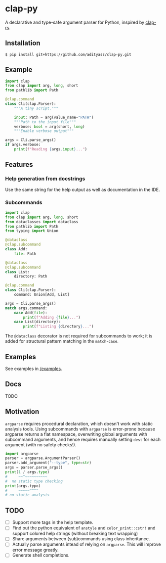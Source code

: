 # clap-py

A declarative and type-safe argument parser for Python, inspired by [clap-rs](https://github.com/clap-rs/clap).

## Installation

```console
$ pip install git+https://github.com/adityasz/clap-py.git
```

## Example

```python
import clap
from clap import arg, long, short
from pathlib import Path

@clap.command
class Cli(clap.Parser):
    """A tiny script."""

    input: Path = arg(value_name="PATH")
    """Path to the input file"""
    verbose: bool = arg(short, long)
    """Enable verbose output"""

args = Cli.parse_args()
if args.verbose:
    print(f"Reading {args.input}...")
```

## Features

### Help generation from docstrings

Use the same string for the help output as well as documentation in the IDE.

### Subcommands

```python
import clap
from clap import arg, long, short
from dataclasses import dataclass
from pathlib import Path
from typing import Union

@dataclass
@clap.subcommand
class Add:
    file: Path

@dataclass
@clap.subcommand
class List:
    directory: Path

@clap.command
class Cli(clap.Parser):
    command: Union[Add, List]

args = Cli.parse_args()
match args.command:
    case Add(file):
        print(f"Adding {file}...")
    case List(directory):
        print(f"Listing {directory}...")
```

The `@dataclass` decorator is not required for subcommands to work; it is added
for structural pattern matching in the `match`-`case`.

## Examples

See examples in [/examples](https://github.com/adityasz/clap-py/tree/master/examples).

## Docs

TODO <!-- See [/docs](https://github.com/adityasz/clap-py/tree/master/docs). -->

## Motivation

`argparse` requires procedural declaration, which doesn't work with static
analysis tools. Using subcommands with `argparse` is error-prone because
argparse returns a flat namespace, overwriting global arguments with subcommand
arguments, and hence requires manually setting `dest` for each argument (with no
safety checks!).

```python
import argparse
parser = argparse.ArgumentParser()
parser.add_argument("--type", type=str)
args = parser.parse_args()
print(1 / args.type)
#     ~~^~~~~~~~~~~
#  no static type checking
print(args.typo)
#     ~~~~~^^^^
# no static analysis
```

## TODO

- [ ] Support more tags in the help template.
- [ ] Find out the python equivalent of `anstyle` and `color_print::cstr!`
      and support colored help strings (without breaking text wrapping)
- [ ] Share arguments between (sub)commands using class inheritance.
- [ ] Actually parse arguments intead of relying on `argparse`.
      This will improve error message greatly.
- [ ] Generate shell completions.
